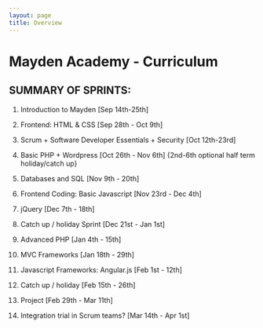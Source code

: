```yaml
---
layout: page
title: Overview
---
```


# Mayden Academy - Curriculum

## SUMMARY OF SPRINTS:

1. Introduction to Mayden [Sep 14th-25th]

2. Frontend: HTML & CSS [Sep 28th - Oct 9th]

3. Scrum + Software Developer Essentials + Security [Oct 12th-23rd]

4. Basic PHP + Wordpress [Oct 26th - Nov 6th] {2nd-6th optional half term holiday/catch up}

5. Databases and SQL [Nov 9th - 20th]

6. Frontend Coding: Basic Javascript [Nov 23rd - Dec 4th]

8. jQuery [Dec 7th - 18th]

9. Catch up / holiday Sprint [Dec 21st - Jan 1st]

10. Advanced PHP [Jan 4th - 15th]

11. MVC Frameworks [Jan 18th - 29th]

12. Javascript Frameworks: Angular.js [Feb 1st - 12th]

13. Catch up / holiday [Feb 15th - 26th]

14. Project [Feb 29th - Mar 11th]

15. Integration trial in Scrum teams? [Mar 14th - Apr 1st]
